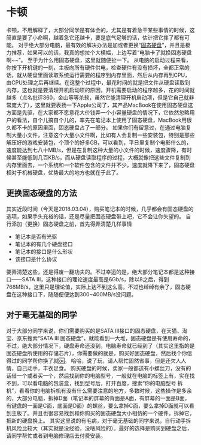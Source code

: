# 卡顿

卡顿，不用解释了，大部分同学是有体会的，尤其是有着急干某些事情的时候，这简直是要了小命啊，越着急它还越卡，要是底气足够的话，估计把它摔了都有可能。
对于绝大部分电脑，最有效的解决办法是加或者更换“[固态硬盘]()”，并且是极力推荐，如果可以的话，我真的想拉个大横幅，上边写着“电脑卡了就换固态硬盘啊~~”。
至于为什么用固态硬盘，这里就随便扯一下。
从电脑的启动过程来看，你按下开机键的一刻，主板向所有硬件供电，检查硬件有没有损坏，全都正常的话，就从硬盘里面读取系统运行需要的程序到内存里面，然后从内存再到CPU，由CPU处理之后再继续。在这整个过程中，最花时间的就是把文件从硬盘读取到内存，这也就是要清理开机启动项的原因，开机需要启动的程序越多，花的时间就越多（点名批评360，金山等等杀软，虽然它能清理开机启动项，但是它自己就非常庞大了），这里就要表扬一下Apple公司了，其产品MacBook在使用固态硬盘这方面是先驱，在大家都不愿意花大价钱弄一个小容量硬盘的情况下，它依然忽略用户的看法，自个儿搞自个儿的，率先在笔记本上使用了固态硬盘，MacBook用很久都不卡的原因里面，固态硬盘占了一部分。
如果你们有留意过，在通过电脑复制大量小文件，注意这个大量小文件啊，比如有人会复制一些安装包，特别是那些解压好的游戏安装包，个顶个的好多GB，可以看到，平日里复制个电影什么的，速度能达到七八十MB/s，但是在复制这种大量的小文件的时候，速度骤降，有时候甚至能低到几百KB/s，而从硬盘读取程序的过程，大概就像把这些文件复制到内存里面去，一个系统和一个软件包含的文件并不少，速度就降下来了，固态硬盘相对于机械硬盘，优势最大的地方也就在于此了。

## 更换固态硬盘的方法

其实近段时间（今天是2018.03.04），购买笔记本的时候，几乎都会有固态硬盘的选项，如果手头充裕的话，还是尽量把固态硬盘带上吧，它不会让你失望的。
自行添加（更换）固态硬盘之前，首先得弄清楚几样事情

- 笔记本是否有光驱
- 笔记本的有几个硬盘接口
- 笔记本的接口是什么形状
- 该接口是什么协议

要弄清楚这些，还是得废一翻功夫的。不过幸运的是，绝大部分笔记本都是这种接口——SATA Ⅲ，这种接口的理论速度最高是6Gb/s，除以8之后，得到768MB/s，这里只是理论值，实际上达不到这么高，不过也绰绰有余了，固态硬盘在这种接口下，随随便便达到300~400MB/s没问题。

## 对于毫无基础的同学

对于大部分同学来说，你们需要购买的是SATA Ⅲ接口的固态硬盘，在天猫、淘宝、京东搜索“SATA Ⅲ 固态硬盘”，就能看到一大堆，固态硬盘是有使用寿命的，不过，绝大部分情况下，硬盘寿命还没到，电脑寿命就已经到了（其实这里指的是固态硬盘所使用的存储芯片），你需要做的就是，购买好固态硬盘，然后找个你信得过的同学帮你换了就🆗。
哈哈，说了玩，请人帮忙固然省事，但是还欠人人情，自己动手，丰衣足食。
购买硬盘的时候，卖家一般都送有小螺丝刀，没有的话借一个或者买一个，然后找到你的电脑型号，一般就在电脑的标签上有，实在找不到，可以看电脑的包装盒，找到型号后，打开百度，搜索“你的电脑型号 拆机”，看看你的电脑拆机有没有什么需要注意的地方，多数时候，这些操作是多余的，大部分电脑，拆掉D面（笔记本的屏幕的背面是A面，有屏幕的一面是B面，有键盘的一面是C面，底面是D面）的螺丝，要么拿掉C面，要么拿掉D面就可以看到主板了。并且也很容易找到和你购买的固态硬盘大小相仿的一个硬件，拆掉它，把新的硬盘换上。
其实这里说的有毛病，对于毫无基础的同学来说，自行动手拆机风险比较大（其实就是没经验，没啥风险的）。最好的选择是购买到硬盘之后，请同学帮忙或者到电脑修理店去付费安装。